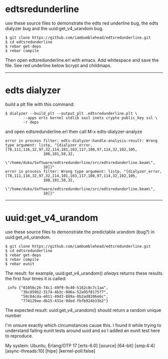 edtsredunderline
================

use these source files to demonstrate the edts red underline bug, the edts dialyzer bug and the uuid:get_v4_urandom bug.

```
$ git clone https://github.com/iambumblehead/edtsredunderline.git
$ cd edtsredunderline
$ rebar get-deps
$ rebar compile
```

Then open edtsredunderline.erl with emacs. Add whitespace and save the file. See red underline below bcrypt and childmaps.

-------------------------
# edts dialyzer

build a plt file with this command:
```
$ dialyzer --build_plt --output_plt .edtsredunderline.plt \
		--apps erts kernel stdlib sasl inets crypto public_key ssl \
		-r deps
```

and open edtsredunderline.erl then call M-x edts-dialyzer-analyze
```
error in process filter: edts-dialyzer-handle-analysis-result: Wrong type argument: listp, "{dialyzer_error,[78,111,116,32,97,32,114,101,103,117,108,97,114,32,102,105,
                 108,101,58,32,
                 \"/home/duko/Software/edtsredunderline/src/edtsredunderline.beam\",
                 10]}"
error in process filter: Wrong type argument: listp, "{dialyzer_error,[78,111,116,32,97,32,114,101,103,117,108,97,114,32,102,105,
                 108,101,58,32,
                 \"/home/duko/Software/edtsredunderline/src/edtsredunderline.beam\",
                 10]}"
```

-------------------------
# <a id="uuid"></a>uuid:get_v4_urandom

use these source files to demonstrate the predictable urandom (bug?) in uuid:get_v4_urandom.

```
$ git clone https://github.com/iambumblehead/edtsredunderline.git
$ cd edtsredunderline
$ rebar get-deps
$ rebar compile
$ rebar eunit
```

The result:
 for example, uuid:get_v4_urandom()  _always_ returns these results the first four times it is called:

```
 info {"01056c26-74c1-49f9-9c40-5162c8c7c1aa",
       "3bc859b2-3174-4b3c-986a-52a95f8175f7",
       "50c84cda-e011-49d3-889a-0b2ad8206e6c",
       "774129ae-db15-431e-9ded-fbfb924b33b2"}
```

The expected result:
 uuid:get_v4_urandom() should return a random unique number

I'm unsure exactly which circumstances cause this. I found it while trying to understand failing eunit tests around uuid and so I added an eunit test here to reproduce.

My system:
 Ubuntu, Erlang/OTP 17 [erts-6.0] [source] [64-bit] [smp:4:4] [async-threads:10] [hipe] [kernel-poll:false]
